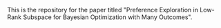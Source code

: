 This is the repository for the paper titled "Preference Exploration in Low-Rank Subspace for Bayesian Optimization with Many Outcomes".
